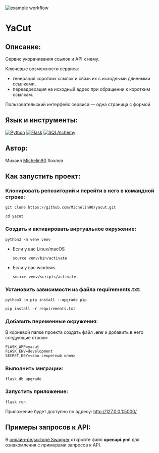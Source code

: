 ![example workflow](https://github.com/Michelin90/yacut/actions/workflows/main.yml/badge.svg)
# YaCut

## Описание:
Сервис укорачивания ссылок и API к нему.

Ключевые возможности сервиса:

- генерация коротких ссылок и связь их с исходными длинными ссылками,
- переадресация на исходный адрес при обращении к коротким ссылкам.

Пользовательский интерфейс сервиса — одна страница с формой
## Язык и инструменты:
[![Python](https://img.shields.io/badge/Python-3.10-blue?style=for-the-badge&logo=python)](https://www.python.org/)
[![Flask](https://img.shields.io/badge/Flask-2.0-blue?style=for-the-badge&logo=flask)](https://flask.palletsprojects.com/)
[![SQLAlchemy](https://img.shields.io/badge/SQLAlchemy-1.4-blue?style=for-the-badge&logo=SQLAlchemy)](https://www.sqlalchemy.org/)

## Автор:
Михаил [Michelin90](https://github.com/Michelin90) Хохлов

## Как запустить проект:
### Клонировать репозиторий и перейти в него в командной строке:
```
git clone https://github.com/Michelin90/yacut.git
```
```
cd yacut
```
### Cоздать и активировать виртуальное окружение:
```
python3 -m venv venv
```
* Если у вас Linux/macOS

    ```
    source venv/bin/activate
    ```
* Если у вас windows

    ```
    source venv/scripts/activate
    ```
### Установить зависимости из файла requirements.txt:
```
python3 -m pip install --upgrade pip
```
```
pip install -r requirements.txt
```
### Добавить переменные окружения:
В корневой папке проекта создать файл **.env** и добавить в него следующие строки:
```
FLASK_APP=yacut
FLASK_ENV=development
SECRET_KEY=<ваш секретный ключ>
```
### Выполнить миграции:
```
flask db upgrade
```
### Запустить приложение:
```
flask run
```
Приложение будет доступно по адресу: http://127.0.0.1:5000/

## Примеры запросов к API:
В [онлайн-редакторе Swagger](https://editor.swagger.io/) откройте файл **openapi.yml** для ознакомления c примерами запросов к API.
